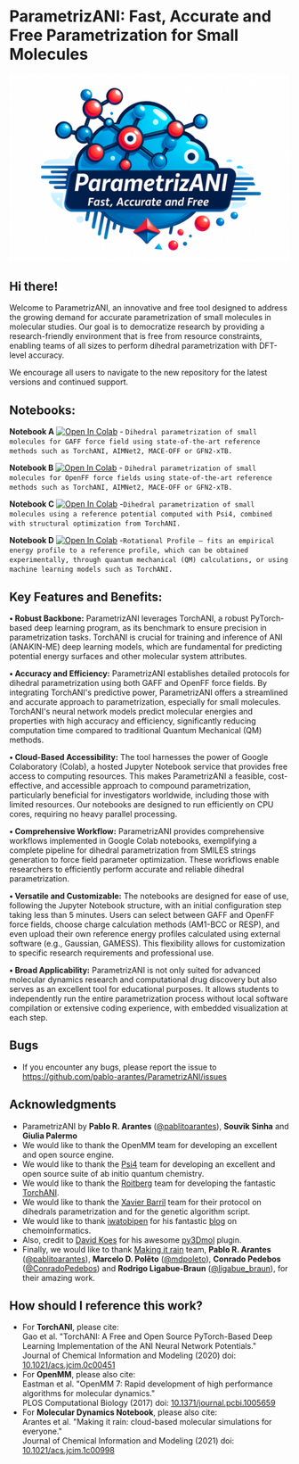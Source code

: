 # ParametrizANI: Fast, Accurate and Free Parametrization for Small Molecules

![alt text](https://github.com/pablo-arantes/ParametrizANI/blob/main/TOC_graphic.png)

## Hi there!

Welcome to ParametrizANI, an innovative and free tool designed to address the growing demand for accurate parametrization of small molecules in molecular studies. Our goal is to democratize research by providing a research-friendly environment that is free from resource constraints, enabling teams of all sizes to perform dihedral parametrization with DFT-level accuracy.

We encourage all users to navigate to the new repository for the latest versions and continued support.

## Notebooks:

**Notebook A** [![Open In Colab](https://colab.research.google.com/assets/colab-badge.svg)](https://colab.research.google.com/github/pablo-arantes/ParametrizANI/blob/main/ParametrizANI_GAFF2.ipynb)  - `Dihedral parametrization of small molecules for GAFF force field using state-of-the-art reference methods such as TorchANI, AIMNet2, MACE-OFF or GFN2-xTB.`

**Notebook B** [![Open In Colab](https://colab.research.google.com/assets/colab-badge.svg)](https://colab.research.google.com/github/pablo-arantes/ParametrizANI/blob/main/ParametrizANI_OpenFF.ipynb) - `Dihedral parametrization of small molecules for OpenFF force fields using state-of-the-art reference methods such as TorchANI, AIMNet2, MACE-OFF or GFN2-xTB.`

**Notebook C** [![Open In Colab](https://colab.research.google.com/assets/colab-badge.svg)](https://colab.research.google.com/github/pablo-arantes/ParametrizANI/blob/main/ParametrizANI_TorchANI%2BPsi4.ipynb) -`Dihedral parametrization of small molecules using a reference potential computed with Psi4, combined with structural optimization from TorchANI.`

**Notebook D** [![Open In Colab](https://colab.research.google.com/assets/colab-badge.svg)](https://colab.research.google.com/github/pablo-arantes/ParametrizANI/blob/main/ParametrizANI_RotProf.ipynb) -`Rotational Profile – fits an empirical energy profile to a reference profile, which can be obtained experimentally, through quantum mechanical (QM) calculations, or using machine learning models such as TorchANI.`

## Key Features and Benefits:

**• Robust Backbone:** ParametrizANI leverages TorchANI, a robust PyTorch-based deep learning program, as its benchmark to ensure precision in parametrization tasks. TorchANI is crucial for training and inference of ANI (ANAKIN-ME) deep learning models, which are fundamental for predicting potential energy surfaces and other molecular system attributes.

**• Accuracy and Efficiency:** ParametrizANI establishes detailed protocols for dihedral parametrization using both GAFF and OpenFF force fields. By integrating TorchANI's predictive power, ParametrizANI offers a streamlined and accurate approach to parametrization, especially for small molecules. TorchANI's neural network models predict molecular energies and properties with high accuracy and efficiency, significantly reducing computation time compared to traditional Quantum Mechanical (QM) methods.

**• Cloud-Based Accessibility:** The tool harnesses the power of Google Colaboratory (Colab), a hosted Jupyter Notebook service that provides free access to computing resources. This makes ParametrizANI a feasible, cost-effective, and accessible approach to compound parametrization, particularly beneficial for investigators worldwide, including those with limited resources. Our notebooks are designed to run efficiently on CPU cores, requiring no heavy parallel processing.

**• Comprehensive Workflow:** ParametrizANI provides comprehensive workflows implemented in Google Colab notebooks, exemplifying a complete pipeline for dihedral parametrization from SMILES strings generation to force field parameter optimization. These workflows enable researchers to efficiently perform accurate and reliable dihedral parametrization.

**• Versatile and Customizable:** The notebooks are designed for ease of use, following the Jupyter Notebook structure, with an initial configuration step taking less than 5 minutes. Users can select between GAFF and OpenFF force fields, choose charge calculation methods (AM1-BCC or RESP), and even upload their own reference energy profiles calculated using external software (e.g., Gaussian, GAMESS). This flexibility allows for customization to specific research requirements and professional use.

**• Broad Applicability:** ParametrizANI is not only suited for advanced molecular dynamics research and computational drug discovery but also serves as an excellent tool for educational purposes. It allows students to independently run the entire parametrization process without local software compilation or extensive coding experience, with embedded visualization at each step.

## Bugs
- If you encounter any bugs, please report the issue to https://github.com/pablo-arantes/ParametrizANI/issues

## Acknowledgments
- ParametrizANI by **Pablo R. Arantes** ([@pablitoarantes](https://twitter.com/pablitoarantes)), **Souvik Sinha** and **Giulia Palermo**
- We would like to thank the OpenMM team for developing an excellent and open source engine.
- We would like to thank the [Psi4](https://psicode.org/) team for developing an excellent and open source suite of ab initio quantum chemistry.
- We would like to thank the [Roitberg](https://roitberg.chem.ufl.edu/) team for developing the fantastic [TorchANI](https://github.com/aiqm/torchani).
- We would like to thank the [Xavier Barril](http://www.ub.edu/bl/) team for their protocol on dihedrals parametrization and for the genetic algorithm script.
- We would like to thank [iwatobipen](https://twitter.com/iwatobipen) for his fantastic [blog](https://iwatobipen.wordpress.com/) on chemoinformatics.
- Also, credit to [David Koes](https://github.com/dkoes) for his awesome [py3Dmol](https://3dmol.csb.pitt.edu/) plugin.
- Finally, we would like to thank [Making it rain](https://github.com/pablo-arantes/making-it-rain) team, **Pablo R. Arantes** ([@pablitoarantes](https://twitter.com/pablitoarantes)), **Marcelo D. Polêto** ([@mdpoleto](https://twitter.com/mdpoleto)), **Conrado Pedebos** ([@ConradoPedebos](https://twitter.com/ConradoPedebos)) and **Rodrigo Ligabue-Braun** ([@ligabue_braun](https://twitter.com/ligabue_braun)), for their amazing work.

## How should I reference this work?
- For **TorchANI**, please cite: <br />
  Gao et al. "TorchANI: A Free and Open Source PyTorch-Based Deep Learning Implementation of the ANI Neural Network Potentials." <br />
  Journal of Chemical Information and Modeling (2020) doi: [10.1021/acs.jcim.0c00451](https://doi.org/10.1021/acs.jcim.0c00451)
- For **OpenMM**, please also cite: <br />
  Eastman et al. "OpenMM 7: Rapid development of high performance algorithms for molecular dynamics." <br />
  PLOS Computational Biology (2017) doi: [10.1371/journal.pcbi.1005659](https://doi.org/10.1371/journal.pcbi.1005659)
- For **Molecular Dynamics Notebook**, please also cite: <br />
  Arantes et al. "Making it rain: cloud-based molecular simulations for everyone." <br />
  Journal of Chemical Information and Modeling (2021) doi: [10.1021/acs.jcim.1c00998](https://doi.org/10.1021/acs.jcim.1c00998)
